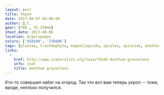 ```yaml
---
layout: post
title: Укроп
date: 2017-08-07 00:00:00
author: Д.Г.
gear: [70D , 55-250mm]
shoot_date: 2017-08-06
location: Агрогородок
colors: ['010100', '726606']
tags: [plantae, tracheophyta, magnoliopsida, apiales, apiaceae, anethum, anethum graveolens]
links:
  -
    href: http://www.inaturalist.org/taxa/75445-Anethum-graveolens
    info: inat
    title: Anethum graveolens
---
```

Кто-то совершил набег на огород. Так что вот вам теперь укроп -- тоже, вроде, неплохо получился.
